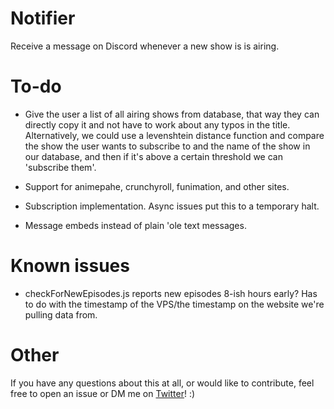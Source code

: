 # Notifier

Receive a message on Discord whenever a new show is is airing.

# To-do

- Give the user a list of all airing shows from database, that way they can directly copy it and not have to work about any typos in the title. Alternatively, we could use a levenshtein distance function and compare the show the user wants to subscribe to and the name of the show in our database, and then if it's above a certain threshold we can 'subscribe them'.

- Support for animepahe, crunchyroll, funimation, and other sites.

- Subscription implementation. Async issues put this to a temporary halt.

- Message embeds instead of plain 'ole text messages.

# Known issues

- checkForNewEpisodes.js reports new episodes 8-ish hours early? Has to do with the timestamp of the VPS/the timestamp on the website we're pulling data from.

# Other

If you have any questions about this at all, or would like to contribute, feel free to open an issue or DM me on [Twitter](https://twitter.com/Vezqi)! :)